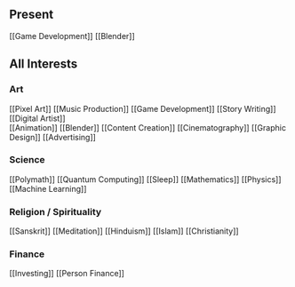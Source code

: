 ## Present
[[Game Development]] 
[[Blender]] 



## All Interests 
### Art
[[Pixel Art]]
[[Music Production]] 
[[Game Development]] 
[[Story Writing]] 
[[Digital Artist]]  
[[Animation]] 
[[Blender]] 
[[Content Creation]] 
[[Cinematography]]
[[Graphic Design]] 
[[Advertising]] 


### Science 
[[Polymath]]
[[Quantum Computing]]
[[Sleep]]
[[Mathematics]]
[[Physics]]
[[Machine Learning]]


### Religion / Spirituality 
[[Sanskrit]]
[[Meditation]]
[[Hinduism]]
[[Islam]]
[[Christianity]]

### Finance
[[Investing]]
[[Person Finance]]
